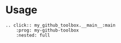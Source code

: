 # Usage

```{eval-rst}
.. click:: my_github_toolbox.__main__:main
    :prog: my-github-toolbox
    :nested: full
```
